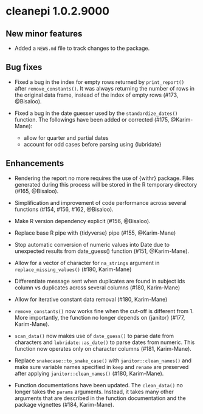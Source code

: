 # cleanepi 1.0.2.9000

## New minor features

* Added a `NEWS.md` file to track changes to the package.

## Bug fixes

* Fixed a bug in the index for empty rows returned by `print_report()` after `remove_constants()`. It was always returning the number of rows in the original data frame, instead of the index of empty rows (#173, @Bisaloo).

* Fixed a bug in the date guesser used by the `standardize_dates()` function. The followings have been added or corrected (#175, @Karim-Mane):
  * allow for quarter and partial dates
  * account for odd cases before parsing using {lubridate}

## Enhancements

* Rendering the report no more requires the use of {withr} package. Files generated during this process will be stored in the R temporary directory (#165, @Bisaloo).

* Simplification and improvement of code performance across several functions (#154, #156, #162, @Bisaloo).

* Make R version dependency explicit (#156, @Bisaloo).

* Replace base R pipe with {tidyverse} pipe (#155, @Karim-Mane)

* Stop automatic conversion of numeric values into Date due to unexpected results from date_guess() function (#151, @Karim-Mane).

* Allow for a vector of character for `na_strings` argument in `replace_missing_values()` (#180, Karim-Mane)

* Differentiate message sent when duplicates are found in subject ids column vs duplicates across several columns (#180, Karim-Mane)

* Allow for iterative constant data removal (#180, Karim-Mane)

* `remove_constants()` now works fine when the cut-off is different from 1. More importantly, the function no longer depends on {janitor} (#177, Karim-Mane).

* `scan_data()` now makes use of `date_guess()` to parse date from characters and `lubridate::as_date()` to parse dates from numeric. This function now  operates only on character columns (#181, Karim-Mane).

* Replace `snakecase::to_snake_case()` with `janitor::clean_names()` and make sure variable names specified in `keep` and `rename` are preserved after applying `janitor::clean_names()` (#180, Karim-Mane).

* Function documentations have been updated. The `clean_data()` no longer takes the `params` arguments. Instead, it takes many other arguments that are described in the function documentation and the package vignettes (#184, Karim-Mane).
